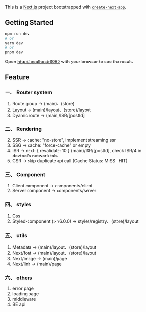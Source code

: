 This is a [Next.js](https://nextjs.org/) project bootstrapped with [`create-next-app`](https://github.com/vercel/next.js/tree/canary/packages/create-next-app).

## Getting Started

```bash
npm run dev
# or
yarn dev
# or
pnpm dev
```

Open [http://localhost:6060](http://localhost:6060) with your browser to see the result.

## Feature

### ㄧ、 Router system

1. Route group -> (main)、(store)
2. Layout -> (main)/layout、(store)/layout
3. Dyamic route -> (main)/ISR/[postId]

### 二、 Rendering

2. SSR -> cache: "no-store", implement streaming ssr
3. SSG -> cache: "force-cache" or empty
4. ISR -> next: { revalidate: 10 } (main)/ISR/[postId], check ISR/4 in devtool's network tab.
5. CSR -> skip duplicate api call (Cache-Status: MISS | HIT)

### 三、 Component

1. Client component -> components/client
2. Server component -> components/server

### 四、 styles

1. Css
2. Styled-component (> v6.0.0) -> styles/registry、(store)/layout

### 五、 utils

1. Metadata -> (main)/layout、(store)/layout
2. Next/font -> (main)/layout、(store)/layout
3. Next/image -> (main)/page
4. Next/link -> (main)/page

### 六、 others

1. error page
2. loading page
3. middleware
4. BE api
